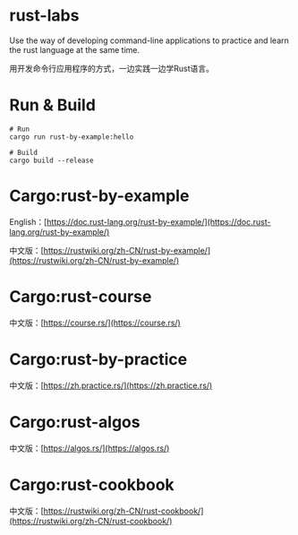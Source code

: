 # rust-labs

Use the way of developing command-line applications to practice and learn the rust language at the same time.

用开发命令行应用程序的方式，一边实践一边学Rust语言。

# Run & Build
```
# Run
cargo run rust-by-example:hello

# Build
cargo build --release
```

# Cargo:rust-by-example

English：[https://doc.rust-lang.org/rust-by-example/](https://doc.rust-lang.org/rust-by-example/)

中文版：[https://rustwiki.org/zh-CN/rust-by-example/](https://rustwiki.org/zh-CN/rust-by-example/)

# Cargo:rust-course

中文版：[https://course.rs/](https://course.rs/)

# Cargo:rust-by-practice

中文版：[https://zh.practice.rs/](https://zh.practice.rs/)

# Cargo:rust-algos

中文版：[https://algos.rs/](https://algos.rs/)

# Cargo:rust-cookbook

中文版：[https://rustwiki.org/zh-CN/rust-cookbook/](https://rustwiki.org/zh-CN/rust-cookbook/)
